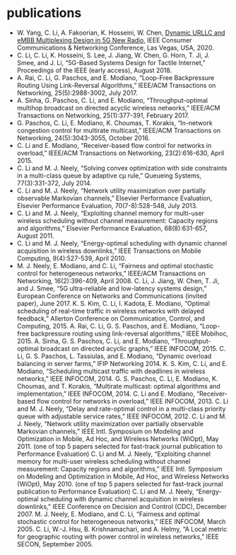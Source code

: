 # publications

* W. Yang, C. Li, A. Fakoorian, K. Hosseini, W. Chen, [Dynamic URLLC and eMBB Multiplexing Design in 5G New Radio](https://github.com/cpli/publications/blob/master/papers/PID6245575.pdf), IEEE Consumer Communications & Networking Conference, Las Vegas, USA, 2020.
* C. Li, C. Li, K. Hosseini, S. Lee, J. Jiang, W. Chen, G. Horn, T. Ji, J. Smee, and J. Li, “5G-Based Systems Design for Tactile Internet,” Proceedings of the IEEE (early access), August 2018.
* A. Rai, C. Li, G. Paschos, and E. Modiano, “Loop-Free Backpressure Routing Using Link-Reversal Algorithms,” IEEE/ACM Transactions on Networking, 25(5):2988-3002, July 2017.
* A. Sinha, G. Paschos, C. Li, and E. Modiano, “Throughput-optimal multihop broadcast on directed acyclic wireless networks,” IEEE/ACM Transactions on Networking, 25(1):377-391, February 2017.
* G. Paschos, C. Li, E. Modiano, K. Choumas, T. Korakis, “In-network congestion control for multirate multicast,” IEEE/ACM Transactions on Networking, 24(5):3043-3055, October 2016.
* C. Li and E. Modiano, “Receiver-based flow control for networks in overload,” IEEE/ACM Transactions on Networking, 23(2):616-630, April 2015.
* C. Li and M. J. Neely, “Solving convex optimization with side constraints in a multi-class queue by adaptive cμ rule,” Queueing Systems, 77(3):331-372, July 2014.
* C. Li and M. J. Neely, “Network utility maximization over partially observable Markovian channels,” Elsevier Performance Evaluation, Elsevier Performance Evaluation, 70(7-8):528-548, July 2013.
* C. Li and M. J. Neely, “Exploiting channel memory for multi-user wireless scheduling without channel measurement: Capacity regions and algorithms,” Elsevier Performance Evaluation, 68(8):631-657, August 2011.
* C. Li and M. J. Neely, “Energy-optimal scheduling with dynamic channel acquisition in wireless downlinks,” IEEE Transactions on Mobile Computing, 9(4):527-539, April 2010. 
* M. J. Neely, E. Modiano, and C. Li, “Fairness and optimal stochastic control for heterogeneous networks,” IEEE/ACM Transactions on Networking, 16(2):396-409, April 2008.
C. Li, J. Jiang, W. Chen, T. Ji, and J. Smee, “5G ultra-reliable and low-latency systems design,” European Conference on Networks and Communications (invited paper), June 2017.
K. S. Kim, C. Li, I. Kadota, E. Modiano, “Optimal scheduling of real-time traffic in wireless networks with delayed feedback,” Allerton Conference on Communication, Control, and Computing, 2015.
A. Rai, C. Li, G. S. Paschos, and E. Modiano, “Loop-free backpressure routing using link-reversal algorithms,” IEEE Mobihoc, 2015.
A. Sinha, G. S. Paschos, C. Li, and E. Modiano, “Throughput-optimal broadcast on directed acyclic graphs,” IEEE INFOCOM, 2015.
C. Li, G. S. Paschos, L. Tassiulas, and E. Modiano, “Dynamic overload balancing in server farms,” IFIP Networking 2014.
K. S. Kim, C. Li, and E. Modiano, “Scheduling multicast traffic with deadlines in wireless networks,” IEEE INFOCOM, 2014.
G. S. Paschos, C. Li, E. Modiano, K. Choumas, and T. Korakis, “Multirate multicast: optimal algorithms and implementation,” IEEE INFOCOM, 2014.
C. Li and E. Modiano, “Receiver-based flow control for networks in overload,” IEEE INFOCOM, 2013.
C. Li and M. J. Neely, “Delay and rate-optimal control in a multi-class priority queue with adjustable service rates,” IEEE INFOCOM, 2012.
 C. Li and M. J. Neely, “Network utility maximization over partially observable Markovian channels,” IEEE Intl. Symposium on Modeling and Optimization in Mobile, Ad Hoc, and Wireless Networks (WiOpt), May 2011. (one of top 5 papers selected for fast-track journal publication to Performance Evaluation)
 C. Li and M. J. Neely, “Exploiting channel memory for multi-user wireless scheduling without channel measurement: Capacity regions and algorithms,” IEEE Intl. Symposium on Modeling and Optimization in Mobile, Ad Hoc, and Wireless Networks (WiOpt), May 2010. (one of top 5 papers selected for fast-track journal publication to Performance Evaluation)
C. Li and M. J. Neely, “Energy-optimal scheduling with dynamic channel acquisition in wireless downlinks,” IEEE Conference on Decision and Control (CDC), December 2007.
M. J. Neely, E. Modiano, and C. Li, “Fairness and optimal stochastic control for heterogeneous networks,” IEEE INFOCOM, March 2005.
C. Li, W.-J. Hsu, B. Krishnamachari, and A. Helmy, “A Local metric for geographic routing with power control in wireless networks,” IEEE SECON, September 2005.
